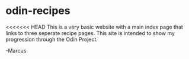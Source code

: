# odin-recipes
<<<<<<< HEAD
This is a very basic website with a main index page that links to three seperate recipe pages. This site is intended to show my progression through the Odin Project.  

-Marcus 
